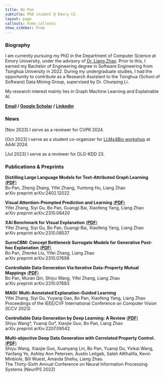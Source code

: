 ```yaml
---
title: Bo Pan
subtitle: PhD student @ Emory CS
layout: page
callouts: home_callouts
show_sidebar: true
---
```


### Biography
I am currently pursuing my PhD in the Department of Computer Science at Emory University, under the advisory of [Dr. Liang Zhao](https://cs.emory.edu/~lzhao41/index.htm). Prior to this, I earned my Bachelor of Engineering degree in Software Engineering from Tsinghua University in 2022. During my undergraduate studies, I had the opportunity to contribute as a Research Assistant to the Tsinghua (School of Software) Data Mining Group, supervised by Dr. Chunping Li. 

My research interest mainly lies in Graph Machine Learning and Explainable AI.

**[Email](mailto:bo.pan@emory.edu)   /   [Google Scholar](https://scholar.google.com/citations?user=UacLGeoAAAAJ)   /   [Linkedin](https://www.linkedin.com/in/bo-pan/)**  

### News

[Nov 2023] I serve as a reviewer for CVPR 2024.<br>

[Oct 2023] I serve as a student co-organizer for [LLMs4Bio workshop](https://llms4science-community.github.io/aaai2024.html) at AAAI 2024.<br>

[Jul 2023] I serve as a reviewer for DLG-KDD 23.

### Publications & Preprints

**Distilling Large Language Models for Text-Attributed Graph Learning** [(**PDF**)](https://arxiv.org/pdf/2402.12022.pdf)   
Bo Pan, Zheng Zhang, Yifei Zhang, Yuntong Hu, Liang Zhao  
arXiv preprint arXiv:2402.12022  



**Visual Attention-Prompted Prediction and Learning** [(**PDF**)](https://arxiv.org/pdf/2310.08420.pdf)   
Yifei Zhang, Siyi Gu, Bo Pan, Guangji Bai, Xiaofeng Yang, Liang Zhao  
arXiv preprint arXiv:2310.08420  



**XAI Benchmark for Visual Explanation** [(**PDF**)](https://arxiv.org/pdf/2310.08537.pdf)   
Yifei Zhang, Siyi Gu, Bo Pan, Guangji Bai, Xiaofeng Yang, Liang Zhao  
arXiv preprint arXiv:2310.08537  



**SurroCBM: Concept Bottleneck Surrogate Models for Generative Post-hoc Explanation** [(**PDF**)](https://arxiv.org/pdf/2310.07698.pdf)   
Bo Pan, Zhenke Liu, Yifei Zhang, Liang Zhao  
arXiv preprint arXiv:2310.07698  



**Controllable Data Generation Via Iterative Data-Property Mutual Mappings** [(**PDF**)](https://arxiv.org/pdf/2310.07683.pdf)  
Bo Pan, Muran Qin, Shiyu Wang, Yifei Zhang, Liang Zhao  
arXiv preprint arXiv:2310.07683  



**MAGI: Multi-Annotated Explanation-Guided Learning**  
Yifei Zhang, Siyi Gu, Yuyang Gao, Bo Pan, Xiaofeng Yang, Liang Zhao  
Proceedings of the IEEE/CVF International Conference on Computer Vision (ICCV 2023)  



**Controllable Data Generation by Deep Learning: A Review** [(**PDF**)](https://arxiv.org/pdf/2207.09542.pdf)  
Shiyu Wang\*, Yuanqi Du\*, Xiaojie Guo, Bo Pan, Liang Zhao   
arXiv preprint arXiv:2207.09542   



**Multi-objective Deep Data Generation with Correlated Property Control.** [(**PDF**)](https://arxiv.org/pdf/2210.01796.pdf)   
Shiyu Wang, Xiaojie Guo, Xuanyang Lin, Bo Pan, Yuanqi Du, Yinkai Wang, Yanfang Ye, Ashley Ann Petersen, Austin Leitgeb, Saleh AlKhalifa, Kevin Minbiole, Bill Wuest, Amarda Shehu, Liang Zhao.  
The Thirty-Sixth Annual Conference on Neural Information Processing Systems (NeurIPS 2022)   